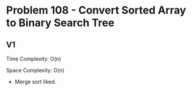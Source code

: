 # Problem 108 - Convert Sorted Array to Binary Search Tree

## V1

Time Complexity: O(n)

Space Complexity: O(n)

- Merge sort liked.

